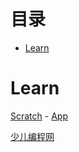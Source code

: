# 目录
- [Learn](#Learn)

# Learn

[Scratch](https://scratch.mit.edu/) - [App](https://scratch.mit.edu/download/)

[少儿编程网](http://www.kidscode.cn/)
